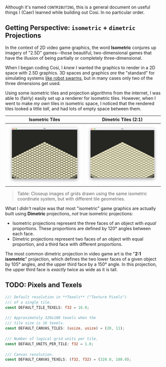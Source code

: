 Although it's named `CONTRIBUTING`, this is a general document on
useful things I (Caer) learned while building out Cosi. In no particular order.

## Getting Perspective: `isometric` + `dimetric` Projections

In the context of 2D video game graphics, the word **Isometric** conjures
up imagery of "2.5D" games--those beautiful, two-dimensional games that
have the illusion of being partially or completely three-dimensional.

When I began coding Cosi, I _knew_ I wanted the graphics to render in a 2D
space with 2.5D graphics. 3D spaces and graphics _are_ the "standard" for
simulating systems [like robot swarms](http://argos-sim.info), but in many
cases only two of the three dimensions get used.

Using some isometric tiles and projection algorithms from the internet,
I was able to (fairly) easily set up a renderer for isometric tiles. However,
when I went to make _my own_ tiles in isometric space, I noticed that the
rendered tiles looked a little _tall_, and had lots of empty space between them.

Isometric Tiles | Dimetric Tiles (2:1)
-|-
![An Isometric Grid of Isometric Tiles](/docs/images/isometric-grid.png) | ![An Isometric Grid of Dimetric Tiles](/docs/images/dimetric-grid.png)

> Table: Closeup images of grids drawn using the same isometric coordinate system, but with different tile geometries.

What I _didn't_ realize was that most "isometric" game graphics are actually
built using **Dimetric** projections, _not_ true isometric projections:

- Isometric projections represent the three faces of an object with _equal_ proportions.
  These proportions are defined by 120° angles between each face.
- Dimetric projections represent two faces of an object with equal proportion,
  and a third face with different proportions.

The most common dimetric projection in video game art is the "**2:1 isometric**"
projection, which defines the two lower faces of a given object by 105° angles, 
and the upper third face by a 150° angle. In this projection, the upper third
face is _exactly_ twice as wide as it is tall.

## TODO: Pixels and Texels

```rust
/// Default resolution in **Texels** ("Texture Pixels")
/// of a single tile.
const DEFAULT_TILE_TEXELS: f32 = 16.0;

/// Approximately 320x180 texels when the
/// tile size is 16 texels.
const DEFAULT_CANVAS_TILES: (usize, usize) = (20, 11);

/// Number of logical grid units per tile.
const DEFAULT_UNITS_PER_TILE: f32 = 1.0;

/// Canvas resolution.
const DEFAULT_CANVAS_TEXELS: (f32, f32) = (320.0, 180.0);
```